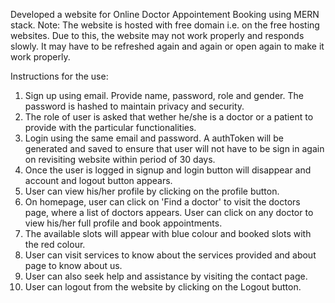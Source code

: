Developed a website for Online Doctor Appointement Booking using MERN stack.
Note: The website is hosted with free domain i.e. on the free hosting websites. Due to this, the website may not work properly and responds slowly. It may have to be refreshed again and again or open again to make it work properly.

Instructions for the use:
1) Sign up using email. Provide name, password, role and gender. The password is hashed to maintain privacy and security.
2) The role of user is asked that wether he/she is a doctor or a patient to provide with the particular functionalities.
3) Login using the same email and password. A authToken will be generated and saved to ensure that user will not have to be sign in again on revisiting website within period of 30 days.
4) Once the user is logged in signup and login button will disappear and account and logout button appears.
5) User can view his/her profile by clicking on the profile button.
6) On homepage, user can click on 'Find a doctor' to visit the doctors page, where a list of doctors appears. User can click on any doctor to view his/her full profile and book appointments.
7) The available slots will appear with blue colour and booked slots with the red colour.
8) User can visit services to know about the services provided and about page to know about us.
9) User can also seek help and assistance by visiting the contact page.
10) User can logout from the website by clicking on the Logout button.
